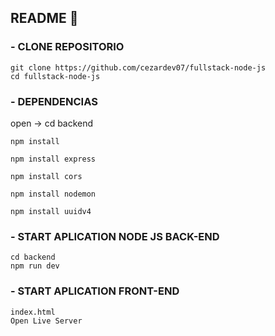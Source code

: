 ## <strong>README</strong> 📖
### - CLONE REPOSITORIO

    git clone https://github.com/cezardev07/fullstack-node-js
    cd fullstack-node-js

### - DEPENDENCIAS
open -> cd backend
    
    npm install
    
    npm install express

    npm install cors

    npm install nodemon
    
    npm install uuidv4


### - START APLICATION NODE JS BACK-END
    cd backend
    npm run dev

### - START APLICATION FRONT-END
    index.html
    Open Live Server
